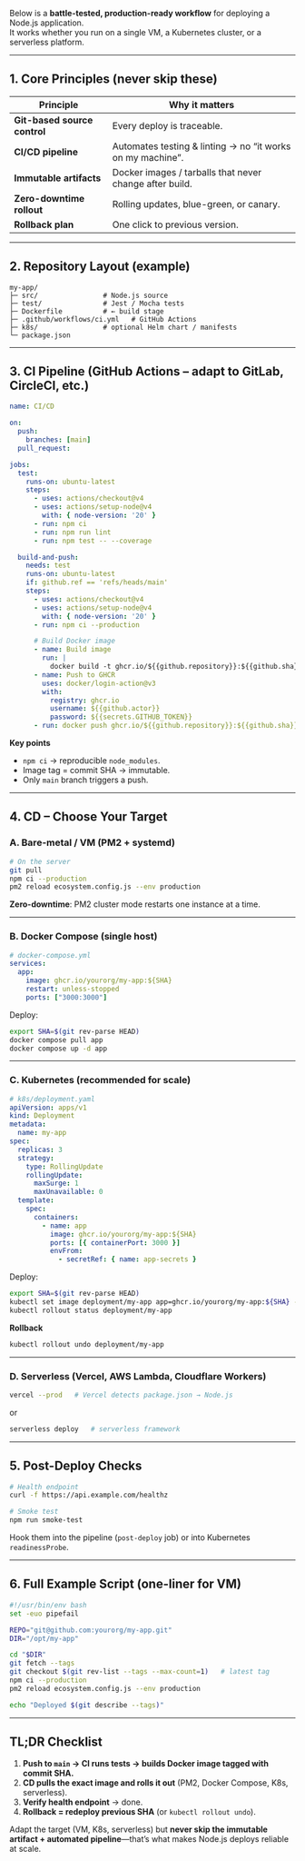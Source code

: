 Below is a **battle-tested, production-ready workflow** for deploying a Node.js application.  
It works whether you run on a single VM, a Kubernetes cluster, or a serverless platform.

---

## 1. Core Principles (never skip these)

| Principle | Why it matters |
|-----------|----------------|
| **Git-based source control** | Every deploy is traceable. |
| **CI/CD pipeline** | Automates testing & linting → no “it works on my machine”. |
| **Immutable artifacts** | Docker images / tarballs that never change after build. |
| **Zero-downtime rollout** | Rolling updates, blue-green, or canary. |
| **Rollback plan** | One click to previous version. |

---

## 2. Repository Layout (example)

```
my-app/
├─ src/                # Node.js source
├─ test/               # Jest / Mocha tests
├─ Dockerfile          # ← build stage
├─ .github/workflows/ci.yml   # GitHub Actions
├─ k8s/                # optional Helm chart / manifests
└─ package.json
```

---

## 3. CI Pipeline (GitHub Actions – adapt to GitLab, CircleCI, etc.)

```yaml
name: CI/CD

on:
  push:
    branches: [main]
  pull_request:

jobs:
  test:
    runs-on: ubuntu-latest
    steps:
      - uses: actions/checkout@v4
      - uses: actions/setup-node@v4
        with: { node-version: '20' }
      - run: npm ci
      - run: npm run lint
      - run: npm test -- --coverage

  build-and-push:
    needs: test
    runs-on: ubuntu-latest
    if: github.ref == 'refs/heads/main'
    steps:
      - uses: actions/checkout@v4
      - uses: actions/setup-node@v4
        with: { node-version: '20' }
      - run: npm ci --production

      # Build Docker image
      - name: Build image
        run: |
          docker build -t ghcr.io/${{github.repository}}:${{github.sha}} .
      - name: Push to GHCR
        uses: docker/login-action@v3
        with:
          registry: ghcr.io
          username: ${{github.actor}}
          password: ${{secrets.GITHUB_TOKEN}}
      - run: docker push ghcr.io/${{github.repository}}:${{github.sha}}
```

**Key points**

* `npm ci` → reproducible `node_modules`.  
* Image tag = commit SHA → immutable.  
* Only `main` branch triggers a push.

---

## 4. CD – Choose Your Target

### A. Bare-metal / VM (PM2 + systemd)

```bash
# On the server
git pull
npm ci --production
pm2 reload ecosystem.config.js --env production
```

**Zero-downtime**: PM2 cluster mode restarts one instance at a time.

---

### B. Docker Compose (single host)

```yaml
# docker-compose.yml
services:
  app:
    image: ghcr.io/yourorg/my-app:${SHA}
    restart: unless-stopped
    ports: ["3000:3000"]
```

Deploy:

```bash
export SHA=$(git rev-parse HEAD)
docker compose pull app
docker compose up -d app
```

---

### C. Kubernetes (recommended for scale)

```yaml
# k8s/deployment.yaml
apiVersion: apps/v1
kind: Deployment
metadata:
  name: my-app
spec:
  replicas: 3
  strategy:
    type: RollingUpdate
    rollingUpdate:
      maxSurge: 1
      maxUnavailable: 0
  template:
    spec:
      containers:
        - name: app
          image: ghcr.io/yourorg/my-app:${SHA}
          ports: [{ containerPort: 3000 }]
          envFrom:
            - secretRef: { name: app-secrets }
```

Deploy:

```bash
export SHA=$(git rev-parse HEAD)
kubectl set image deployment/my-app app=ghcr.io/yourorg/my-app:${SHA} --record
kubectl rollout status deployment/my-app
```

**Rollback**

```bash
kubectl rollout undo deployment/my-app
```

---

### D. Serverless (Vercel, AWS Lambda, Cloudflare Workers)

```bash
vercel --prod   # Vercel detects package.json → Node.js
```

or

```bash
serverless deploy   # serverless framework
```

---

## 5. Post-Deploy Checks

```bash
# Health endpoint
curl -f https://api.example.com/healthz

# Smoke test
npm run smoke-test
```

Hook them into the pipeline (`post-deploy` job) or into Kubernetes `readinessProbe`.

---

## 6. Full Example Script (one-liner for VM)

```bash
#!/usr/bin/env bash
set -euo pipefail

REPO="git@github.com:yourorg/my-app.git"
DIR="/opt/my-app"

cd "$DIR"
git fetch --tags
git checkout $(git rev-list --tags --max-count=1)   # latest tag
npm ci --production
pm2 reload ecosystem.config.js --env production

echo "Deployed $(git describe --tags)"
```

---

## TL;DR Checklist

1. **Push to `main` → CI runs tests → builds Docker image tagged with commit SHA.**  
2. **CD pulls the exact image and rolls it out** (PM2, Docker Compose, K8s, serverless).  
3. **Verify health endpoint** → done.  
4. **Rollback = redeploy previous SHA** (or `kubectl rollout undo`).

Adapt the target (VM, K8s, serverless) but **never skip the immutable artifact + automated pipeline**—that’s what makes Node.js deploys reliable at scale.
